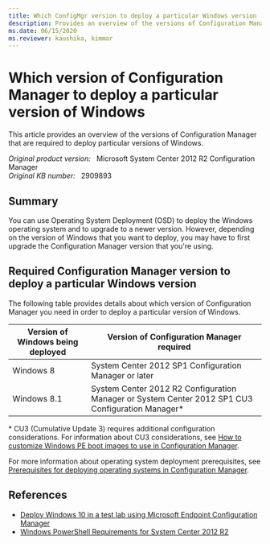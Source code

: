 ```yaml
---
title: Which ConfigMgr version to deploy a particular Windows version
description: Provides an overview of the versions of Configuration Manager that correspond to particular versions of Windows in a Windows installation scenario.
ms.date: 06/15/2020
ms.reviewer: kaushika, kimmar
---
```

# Which version of Configuration Manager to deploy a particular version of Windows

This article provides an overview of the versions of Configuration Manager that are required to deploy particular versions of Windows.

_Original product version:_ &nbsp; Microsoft System Center 2012 R2 Configuration Manager  
_Original KB number:_ &nbsp; 2909893

## Summary

You can use Operating System Deployment (OSD) to deploy the Windows operating system and to upgrade to a newer version. However, depending on the version of Windows that you want to deploy, you may have to first upgrade the Configuration Manager version that you're using.

## Required Configuration Manager version to deploy a particular Windows version

The following table provides details about which version of Configuration Manager you need in order to deploy a particular version of Windows.

|Version of Windows being deployed| Version of Configuration Manager required |
|---|---|
|Windows 8|System Center 2012 SP1 Configuration Manager or later|
|Windows 8.1|System Center 2012 R2 Configuration Manager or System Center 2012 SP1 CU3 Configuration Manager*|
  
\* CU3 (Cumulative Update 3) requires additional configuration considerations. For information about CU3 considerations, see [How to customize Windows PE boot images to use in Configuration Manager](/previous-versions/system-center/system-center-2012-R2/dn387582(v=technet.10)?redirectedfrom=MSDN).

For more information about operating system deployment prerequisites, see [Prerequisites for deploying operating systems in Configuration Manager](/previous-versions/system-center/system-center-2012-R2/gg682187(v=technet.10)?redirectedfrom=MSDN).

## References

- [Deploy Windows 10 in a test lab using Microsoft Endpoint Configuration Manager](/windows/deployment/windows-10-poc-sc-config-mgr)
- [Windows PowerShell Requirements for System Center 2012 R2](/previous-versions/system-center/system-center-2012-R2/dn281932(v=sc.12)?redirectedfrom=MSDN)
